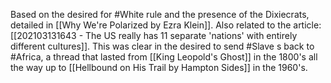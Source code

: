 Based on the desired for #White rule and the presence of the Dixiecrats, detailed in [[Why We're Polarized by Ezra Klein]]. Also related to the article: [[202103131643 - The US really has 11 separate 'nations' with entirely different cultures]]. This was clear in the desired to send #Slave s back to #Africa, a thread that lasted from [[King Leopold's Ghost]] in the 1800's all the way up to [[Hellbound on His Trail by Hampton Sides]] in the 1960's. 